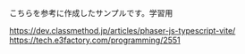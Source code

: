 こちらを参考に作成したサンプルです。学習用

https://dev.classmethod.jp/articles/phaser-js-typescript-vite/
https://tech.e3factory.com/programming/2551